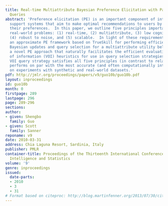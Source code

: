 ```yaml
---
title: Real-time Multiattribute Bayesian Preference Elicitation with Pairwise Comparison
  Queries
abstract: 'Preference elicitation (PE) is an important component of interactive decision
  support systems that aim to make optimal recommendations to users by actively querying
  their preferences.  In this paper, we outline five principles important for PE in
  real-world problems: (1) real-time, (2) multiattribute, (3) low cognitive load,
  (4) robust to noise, and (5) scalable.  In light of these requirements, we introduce
  an approximate PE framework based on TrueSkill for performing efficient closed-form
  Bayesian updates and query selection for a multiattribute utility belief state —
  a novel PE approach that naturally facilitates the efficient evaluation of value
  of information (VOI) heuristics for use in query selection strategies.  Our best
  VOI query strategy satisfies all five principles (in contrast to related work) and
  performs on par with the most accurate (and often computationally intensive) algorithms
  on experiments with synthetic and real-world datasets.'
pdf: http://jmlr.org/proceedings/papers/v9/guo10b/guo10b.pdf
layout: inproceedings
id: guo10b
month: 0
firstpage: 289
lastpage: 296
page: 289-296
sections: 
author:
- given: Shengbo
  family: Guo
- given: Scott
  family: Sanner
reponame: v9
date: 2010-03-31
address: Chia Laguna Resort, Sardinia, Italy
publisher: PMLR
container-title: Proceedings of the Thirteenth International Conference on Artificial
  Intelligence and Statistics
volume: '9'
genre: inproceedings
issued:
  date-parts:
  - 2010
  - 3
  - 31
# Format based on citeproc: http://blog.martinfenner.org/2013/07/30/citeproc-yaml-for-bibliographies/
---
```

